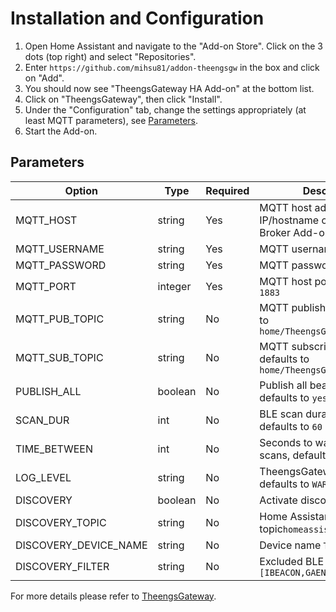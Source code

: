 # Installation and Configuration

1. Open Home Assistant and navigate to the "Add-on Store". Click on the 3 dots (top right) and select "Repositories".
2. Enter `https://github.com/mihsu81/addon-theengsgw` in the box and click on "Add".
3. You should now see "TheengsGateway HA Add-on" at the bottom list.
4. Click on "TheengsGateway", then click "Install".
5. Under the "Configuration" tab, change the settings appropriately (at least MQTT parameters), see [Parameters](#parameters).
6. Start the Add-on.

## Parameters
Option | Type | Required | Description
--- | --- | --- | ---
MQTT_HOST | string | Yes | MQTT host address, i.e. the IP/hostname of your Moquitto Broker Add-on
MQTT_USERNAME | string | Yes | MQTT username
MQTT_PASSWORD | string | Yes | MQTT password
MQTT_PORT | integer | Yes | MQTT host port, defaults to `1883`
MQTT_PUB_TOPIC | string | No | MQTT publish topic, defaults to `home/TheengsGateway/BTtoMQTT`
MQTT_SUB_TOPIC | string | No | MQTT subscribe topic, defaults to `home/TheengsGateway/commands`
PUBLISH_ALL | boolean | No | Publish all beacons if true, defaults to `yes`
SCAN_DUR | int | No | BLE scan duration (seconds), defaults to `60`
TIME_BETWEEN | int | No | Seconds to wait between scans, defaults to `60`
LOG_LEVEL | string | No | TheengsGateway log level, defaults to `WARNING`
DISCOVERY | boolean | No | Activate discovery or not `true`
DISCOVERY_TOPIC | string | No | Home Assistant discovery topic`homeassistant/sensor`
DISCOVERY_DEVICE_NAME | string | No | Device name `TheengsGateway`
DISCOVERY_FILTER | string | No | Excluded BLE devices models `[IBEACON,GAEN,MS-CDP]`

For more details please refer to [TheengsGateway](https://theengs.github.io/gateway/).